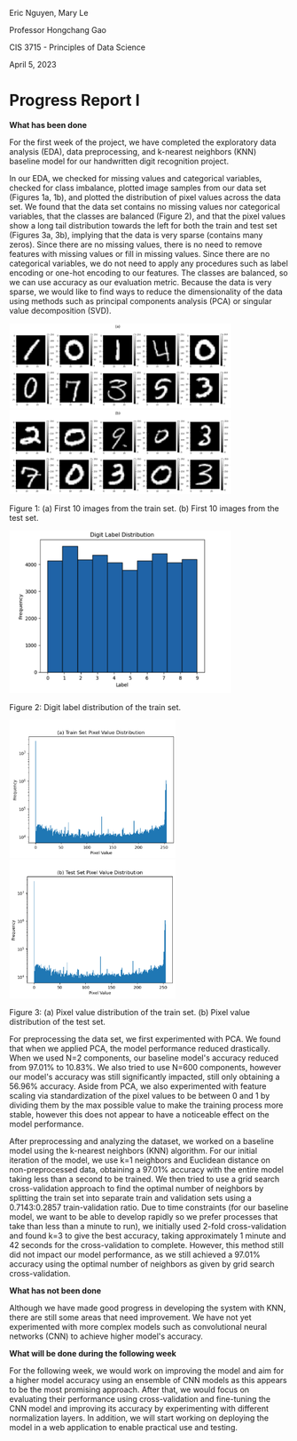Eric Nguyen, Mary Le

Professor Hongchang Gao

CIS 3715 - Principles of Data Science

April 5, 2023

# Progress Report I

**What has been done**

For the first week of the project, we have completed the exploratory data analysis (EDA), data preprocessing, and k-nearest neighbors (KNN) baseline model for our handwritten digit recognition project.

In our EDA, we checked for missing values and categorical variables, checked for class imbalance, plotted image samples from our data set (Figures 1a, 1b), and plotted the distribution of pixel values across the data set.
We found that the data set contains no missing values nor categorical variables, that the classes are balanced (Figure 2), and that the pixel values show a long tail distribution towards the left for both the train and test set (Figures 3a, 3b), implying that the data is very sparse (contains many zeros).
Since there are no missing values, there is no need to remove features with missing values or fill in missing values.
Since there are no categorical variables, we do not need to apply any procedures such as label encoding or one-hot encoding to our features.
The classes are balanced, so we can use accuracy as our evaluation metric.
Because the data is very sparse, we would like to find ways to reduce the dimensionality of the data using methods such as principal components analysis (PCA) or singular value decomposition (SVD).

[<img src="img/train_10.png" width="400">](img/train_10.png)
[<img src="img/test_10.png" width="400">](img/test_10.png)

Figure 1: (a) First 10 images from the train set. (b) First 10 images from the test set.

[<img src="img/label_distribution.png" width="400">](img/label_distribution.png)

Figure 2: Digit label distribution of the train set.

[<img src="img/train_distribution.png" width="300">](img/train_distribution.png)
[<img src="img/test_distribution.png" width="300">](img/test_distribution.png)

Figure 3: (a) Pixel value distribution of the train set. (b) Pixel value distribution of the test set.

For preprocessing the data set, we first experimented with PCA.
We found that when we applied PCA, the model performance reduced drastically.
When we used N=2 components, our baseline model's accuracy reduced from 97.01% to 10.83%.
We also tried to use N=600 components, however our model's accuracy was still significantly impacted, still only obtaining a 56.96% accuracy.
Aside from PCA, we also experimented with feature scaling via standardization of the pixel values to be between 0 and 1 by dividing them by the max possible value to make the training process more stable, however this does not appear to have a noticeable effect on the model performance.

After preprocessing and analyzing the dataset, we worked on a baseline model using the k-nearest neighbors (KNN) algorithm.
For our initial iteration of the model, we use k=1 neighbors and Euclidean distance on non-preprocessed data, obtaining a 97.01% accuracy with the entire model taking less than a second to be trained.
We then tried to use a grid search cross-validation approach to find the optimal number of neighbors by splitting the train set into separate train and validation sets using a 0.7143:0.2857 train-validation ratio.
Due to time constraints (for our baseline model, we want to be able to develop rapidly so we prefer processes that take than less than a minute to run), we initially used 2-fold cross-validation and found k=3 to give the best accuracy, taking approximately 1 minute and 42 seconds for the cross-validation to complete.
However, this method still did not impact our model performance, as we still achieved a 97.01% accuracy using the optimal number of neighbors as given by grid search cross-validation.

**What has not been done**

Although we have made good progress in developing the system with KNN, there are still some areas that need improvement.
We have not yet experimented with more complex models such as convolutional neural networks (CNN) to achieve higher model's accuracy.

**What will be done during the following week**

For the following week, we would work on improving the model and aim for a higher model accuracy using an ensemble of CNN models as this appears to be the most promising approach.
After that, we would focus on evaluating their performance using cross-validation and fine-tuning the CNN model and improving its accuracy by experimenting with different normalization layers.
In addition, we will start working on deploying the model in a web application to enable practical use and testing.
